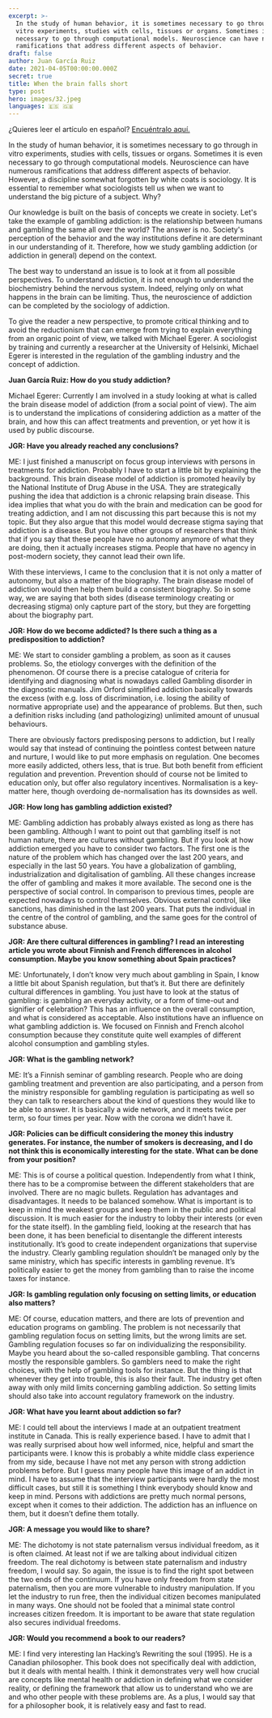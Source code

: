 ```yaml
---
excerpt: >-
  In the study of human behavior, it is sometimes necessary to go through in
  vitro experiments, studies with cells, tissues or organs. Sometimes it is even
  necessary to go through computational models. Neuroscience can have numerous
  ramifications that address different aspects of behavior. 
draft: false
author: Juan García Ruiz
date: 2021-04-05T00:00:00.000Z
secret: true
title: When the brain falls short
type: post
hero: images/32.jpeg
languages: 🇪🇸 🇬🇧 
---
```

<span class="clarification-box">
¿Quieres leer el artículo en español? <a href="/Cuando-el-cerebro-no-lo-es-todo">Encuéntralo aquí.</a>
</span>

In the study of human behavior, it is sometimes necessary to go through in vitro experiments, studies with cells, tissues or organs. Sometimes it is even necessary to go through computational models. Neuroscience can have numerous ramifications that address different aspects of behavior. However, a discipline somewhat forgotten by white coats is sociology. It is essential to remember what sociologists tell us when we want to understand the big picture of a subject. Why?

Our knowledge is built on the basis of concepts we create in society. Let's take the example of gambling addiction: is the relationship between humans and gambling the same all over the world? The answer is no. Society's perception of the behavior and the way institutions define it are determinant in our understanding of it. Therefore, how we study gambling addiction (or addiction in general) depend on the context.

The best way to understand an issue is to look at it from all possible perspectives. To understand addiction, it is not enough to understand the biochemistry behind the nervous system. Indeed, relying only on what happens in the brain can be limiting. Thus, the neuroscience of addiction can be completed by the sociology of addiction.

To give the reader a new perspective, to promote critical thinking and to avoid the reductionism that can emerge from trying to explain everything from an organic point of view, we talked with Michael Egerer. A sociologist by training and currently a researcher at the University of Helsinki, Michael Egerer is interested in the regulation of the gambling industry and the concept of addiction.

**Juan García Ruiz: How do you study addiction?**

Michael Egerer: Currently I am involved in a study looking at what is called the brain disease model of addiction (from a social point of view). The aim is to understand the implications of considering addiction as a matter of the brain, and how this can affect treatments and prevention, or yet how it is used by public discourse. 

**JGR: Have you already reached any conclusions?**

ME: I just finished a manuscript on focus group interviews with persons in treatments for addiction. Probably I have to start a little bit by explaining the background. This brain disease model of addiction is promoted heavily by the National Institute of Drug Abuse in the USA. They are strategically pushing the idea that addiction is a chronic relapsing brain disease. This idea implies that what you do with the brain and medication can be good for treating addiction, and I am not discussing this part because this is not my topic. But they also argue that this model would decrease stigma saying that addiction is a disease. But you have other groups of researchers that think that if you say that these people have no autonomy anymore of what they are doing, then it actually increases stigma. People that have no agency in post-modern society, they cannot lead their own life. 

With these interviews, I came to the conclusion that it is not only a matter of autonomy, but also a matter of the biography. The brain disease model of addiction would then help them build a consistent biography. So in some way, we are saying that both sides (disease terminology creating or decreasing stigma) only capture part of the story, but they are forgetting about the biography part.

**JGR: How do we become addicted? Is there such a thing as a predisposition to addiction?**

ME: We start to consider gambling a problem, as soon as it causes problems. So, the etiology converges with the definition of the phenomenon. Of course there is a precise catalogue of criteria for identifying and diagnosing what is nowadays called Gambling disorder in the diagnostic manuals. Jim Orford simplified addiction basically towards the excess (with e.g. loss of discrimination, i.e. losing the ability of normative appropriate use) and the appearance of problems. But then, such a definition risks including (and pathologizing) unlimited amount of unusual behaviours.  

There are obviously factors predisposing persons to addiction, but I really would say that instead of continuing the pointless contest between nature and nurture, I would like to put more emphasis on regulation. One becomes more easily addicted, others less, that is true. But both benefit from efficient regulation and prevention. Prevention should of course not be limited to education only, but offer also regulatory incentives. Normalisation is a key-matter here, though overdoing de-normalisation has its downsides as well. 

**JGR: How long has gambling addiction existed?**

ME: Gambling addiction has probably always existed as long as there has been gambling. Although I want to point out that gambling itself is not human nature, there are cultures without gambling. But if you look at how addiction emerged you have to consider two factors. The first one is the nature of the problem which has changed over the last 200 years, and especially in the last 50 years. You have a globalization of gambling, industrialization and digitalisation of gambling. All these changes increase the offer of gambling and makes it more available. The second one is the perspective of social control. In comparison to previous times, people are expected nowadays to control themselves. Obvious external control, like sanctions, has diminished in the last 200 years. That puts the individual in the centre of the control of gambling, and the same goes for the control of substance abuse.

**JGR: Are there cultural differences in gambling? I read an interesting article you wrote about Finnish and French differences in alcohol consumption. Maybe you know something about Spain practices?**

ME: Unfortunately, I don’t know very much about gambling in Spain, I know a little bit about Spanish regulation, but that’s it. But there are definitely cultural differences in gambling. You just have to look at the status of gambling: is gambling an everyday activity, or a form of time-out and signifier of celebration? This has an influence on the overall consumption, and what is considered as acceptable. Also institutions have an influence on what gambling addiction is. We focused on Finnish and French alcohol consumption because they constitute quite well examples of different alcohol consumption and gambling styles.

**JGR: What is the gambling network?**

ME: It’s a Finnish seminar of gambling research. People who are doing gambling treatment and prevention are also participating, and a person from the ministry responsible for gambling regulation is participating as well so they can talk to researchers about the kind of questions they would like to be able to answer. It is basically a wide network, and it meets twice per term, so four times per year. Now with the corona we didn’t have it. 

**JGR: Policies can be difficult considering the money this industry generates. For instance, the number of smokers is decreasing, and I do not think this is economically interesting for the state. What can be done from your position?**

ME: This is of course a political question. Independently from what I think, there has to be a compromise between the different stakeholders that are involved. There are no magic bullets. Regulation has advantages and disadvantages. It needs to be balanced somehow. What is important is to keep in mind the weakest groups and keep them in the public and political discussion. It is much easier for the industry to lobby their interests (or even for the state itself). In the gambling field, looking at the research that has been done, it has been beneficial to disentangle the different interests institutionally. It’s good to create independent organizations that supervise the industry. Clearly gambling regulation shouldn’t be managed only by the same ministry, which has specific interests in gambling revenue. It’s politically easier to get the money from gambling than to raise the income taxes for instance. 

**JGR: Is gambling regulation only focusing on setting limits, or education also matters?**

ME: Of course, education matters, and there are lots of prevention and education programs on gambling. The problem is not necessarily that gambling regulation focus on setting limits, but the wrong limits are set. Gambling regulation focuses so far on individualizing the responsibility. Maybe you heard about the so-called responsible gambling. That concerns mostly the responsible gamblers. So gamblers need to make the right choices, with the help of gambling tools for instance. But the thing is that whenever they get into trouble, this is also their fault. The industry get often away with only mild limits concerning gambling addiction. So setting limits should also take into account regulatory framework on the industry.

**JGR: What have you learnt about addiction so far?**

ME: I could tell about the interviews I made at an outpatient treatment institute in Canada. This is really experience based. I have to admit that I was really surprised about how well informed, nice, helpful and smart the participants were. I know this is probably a white middle class experience from my side, because I have not met any person with strong addiction problems before. But I guess many people have this image of an addict in mind. I have to assume that the interview participants were hardly the most difficult cases, but still it is something I think everybody should know and keep in mind. Persons with addictions are pretty much normal persons, except when it comes to their addiction. The addiction has an influence on them, but it doesn’t define them totally. 

**JGR: A message you would like to share?**

ME: The dichotomy is not state paternalism versus individual freedom, as it is often claimed. At least not if we are talking about individual citizen freedom. The real dichotomy is between state paternalism and industry freedom, I would say. So again, the issue is to find the right spot between the two ends of the continuum. If you have only freedom from state paternalism, then you are more vulnerable to industry manipulation. If you let the industry to run free, then the individual citizen becomes manipulated in many ways. One should not be fooled that a minimal state control increases citizen freedom. It is important to be aware that state regulation also secures individual freedoms.

**JGR: Would you recommend a book to our readers?**

ME: I find very interesting Ian Hacking’s Rewriting the soul (1995). He is a Canadian philosopher. This book does not specifically deal with addiction, but it deals with mental health. I think it demonstrates very well how crucial are concepts like mental health or addiction in defining what we consider reality, or defining the framework that allow us to understand who we are and who other people with these problems are. As a plus, I would say that for a philosopher book, it is relatively easy and fast to read.
